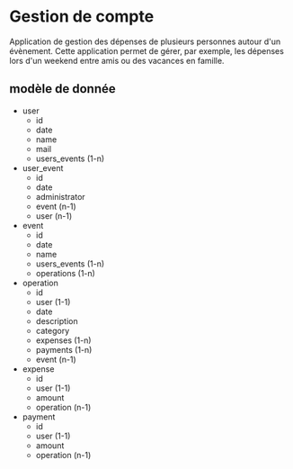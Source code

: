 # Gestion de compte

Application de gestion des dépenses de plusieurs personnes autour d'un évènement.
Cette application permet de gérer, par exemple, les dépenses lors d'un weekend entre amis ou des vacances en famille.

## modèle de donnée
   * user
     * id
     * date
     * name
     * mail
     * users_events (1-n)
   * user_event
     * id
     * date
     * administrator
     * event (n-1)
     * user (n-1)
   * event
     * id
     * date
     * name
     * users_events (1-n)
     * operations (1-n)
   * operation
     * id
     * user (1-1)
     * date
     * description
     * category
     * expenses (1-n)
     * payments (1-n)
     * event (n-1)
   * expense
     * id
     * user (1-1)
     * amount
     * operation (n-1)
   * payment
     * id
     * user (1-1)
     * amount
     * operation (n-1)
